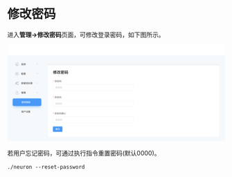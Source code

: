 # 修改密码

进入**管理->修改密码**页面，可修改登录密码，如下图所示。

![change_password](./assets/change_password.png)

若用户忘记密码，可通过执行指令重置密码(默认0000)。

```shell
./neuron --reset-password
```

